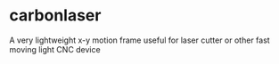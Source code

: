 # carbonlaser
A very lightweight x-y motion frame useful for laser cutter or other fast moving light CNC device

